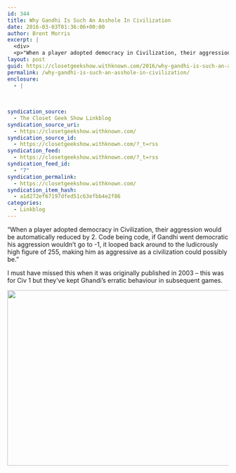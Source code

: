 ```yaml
---
id: 344
title: Why Gandhi Is Such An Asshole In Civilization
date: 2016-03-03T01:36:06+00:00
author: Brent Morris
excerpt: |
  <div>
  <p>"When a player adopted democracy in Civilization, their aggression would be automatically reduced by 2. Code being code, if Gandhi went democratic his aggression wouldn&rsquo;t go to -1, it looped back around to the ludicrously high figure of 255, making him as aggressive as a civilization could possibly be."</p><p>I must have missed this when it was originally published in 2003 - this was for Civ 1 but they've kept Ghandi's erratic behaviour in subsequent games.</p><p><img src="http://i.imgur.com/2gdB9PV.jpg" alt="" width="640" height="400"></p></div>
layout: post
guid: https://closetgeekshow.withknown.com/2016/why-gandhi-is-such-an-asshole-in-civilization
permalink: /why-gandhi-is-such-an-asshole-in-civilization/
enclosure:
  - |
    
    
    
syndication_source:
  - The Closet Geek Show Linkblog
syndication_source_uri:
  - https://closetgeekshow.withknown.com/
syndication_source_id:
  - https://closetgeekshow.withknown.com/?_t=rss
syndication_feed:
  - https://closetgeekshow.withknown.com/?_t=rss
syndication_feed_id:
  - "7"
syndication_permalink:
  - https://closetgeekshow.withknown.com/
syndication_item_hash:
  - a1d272ef67197dfed51c63efbb4e2f86
categories:
  - Linkblog
---
```

<div class="known-bookmark">
  <p>
    &#8220;When a player adopted democracy in Civilization, their aggression would be automatically reduced by 2. Code being code, if Gandhi went democratic his aggression wouldn’t go to -1, it looped back around to the ludicrously high figure of 255, making him as aggressive as a civilization could possibly be.&#8221;
  </p>
  
  <p>
    I must have missed this when it was originally published in 2003 &#8211; this was for Civ 1 but they&#8217;ve kept Ghandi&#8217;s erratic behaviour in subsequent games.
  </p>
  
  <p>
    <img src="http://i.imgur.com/2gdB9PV.jpg" alt="" width="640" height="400" />
  </p>
</div>